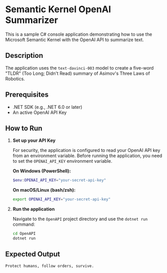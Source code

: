 # Semantic Kernel OpenAI Summarizer

This is a sample C# console application demonstrating how to use the Microsoft Semantic Kernel with the OpenAI API to summarize text.

## Description

The application uses the `text-davinci-003` model to create a five-word "TLDR" (Too Long; Didn't Read) summary of Asimov's Three Laws of Robotics.

## Prerequisites

*   .NET SDK (e.g., .NET 6.0 or later)
*   An active OpenAI API Key

## How to Run

1.  **Set up your API Key**

    For security, the application is configured to read your OpenAI API key from an environment variable. Before running the application, you need to set the `OPENAI_API_KEY` environment variable.

    **On Windows (PowerShell):**
    ```powershell
    $env:OPENAI_API_KEY="your-secret-api-key"
    ```

    **On macOS/Linux (bash/zsh):**
    ```bash
    export OPENAI_API_KEY="your-secret-api-key"
    ```

2.  **Run the application**

    Navigate to the `OpenAPI` project directory and use the `dotnet run` command:
    ```bash
    cd OpenAPI
    dotnet run
    ```

## Expected Output

```
Protect humans, follow orders, survive.
```